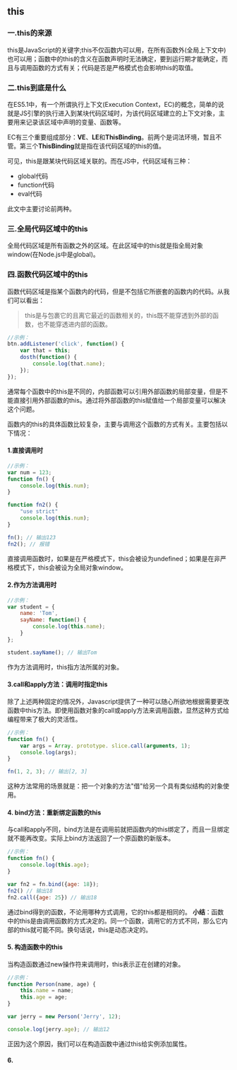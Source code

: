 ## this
### 一.this的来源
this是JavaScript的关键字;this不仅函数内可以用，在所有函数外(全局上下文中)也可以用；函数中的this的含义在函数声明时无法确定，要到运行期才能确定，而且与调用函数的方式有关；代码是否是严格模式也会影响this的取值。

### 二.this到底是什么
在ES5.1中，有一个所谓执行上下文(Execution Context，EC)的概念，简单的说就是JS引擎的执行进入到某块代码区域时，为该代码区域建立的上下文对象，主要用来记录该区域中声明的变量、函数等。

EC有三个重要组成部分：**VE**、**LE**和**ThisBinding**。前两个是词法环境，暂且不管。第三个**ThisBinding**就是指在该代码区域的this的值。

可见，this是跟某块代码区域关联的。而在JS中，代码区域有三种：
* global代码
* function代码
* eval代码

此文中主要讨论前两种。

### 三.全局代码区域中的this
全局代码区域是所有函数之外的区域。在此区域中的this就是指全局对象window(在Node.js中是global)。

### 四.函数代码区域中的this
函数代码区域是指某个函数内的代码，但是不包括它所嵌套的函数内的代码。从我们可以看出：
> this是与包裹它的且离它最近的函数相关的，this既不能穿透到外部的函数，也不能穿透进内部的函数。

```javascript
//示例：
btn.addListener('click', function() {
    var that = this;
    dosth(function() {
        console.log(that.name);
    });
});
```
通常每个函数中的this是不同的，内部函数可以引用外部函数的局部变量，但是不能直接引用外部函数的this。通过将外部函数的this赋值给一个局部变量可以解决这个问题。

函数内的this的具体函数比较复杂，主要与调用这个函数的方式有关。主要包括以下情况：
#### 1.直接调用时
```javascript
//示例：
var num = 123;
function fn() {
    console.log(this.num);
}

function fn2() {
    "use strict"
    console.log(this.num);
}

fn(); // 输出123
fn2(); // 报错
```
直接调用函数时，如果是在严格模式下，this会被设为undefined；如果是在非严格模式下，this会被设为全局对象window。
#### 2.作为方法调用时
```javascript
//示例：
var student = {
    name: 'Tom',
    sayName: function() {
        console.log(this.name);
    }
};

student.sayName(); // 输出Tom
```
作为方法调用时，this指方法所属的对象。
#### 3.call和apply方法：调用时指定this
除了上述两种固定的情况外，Javascript提供了一种可以随心所欲地根据需要更改函数中this方法。即使用函数对象的call或apply方法来调用函数，显然这种方式给编程带来了极大的灵活性。
```javascript
//示例：
function fn() {
    var args = Array. prototype. slice.call(arguments, 1);
    console.log(args);
}

fn(1, 2, 3); // 输出[2, 3]
```
这种方法常用的场景就是：把一个对象的方法"借"给另一个具有类似结构的对象使用。
#### 4. bind方法：重新绑定函数的this
与call和apply不同，bind方法是在调用前就把函数内的this绑定了，而且一旦绑定就不能再改变。实际上bind方法返回了一个原函数的新版本。
```javascript
//示例：
function fn() {
    console.log(this.age);
}

var fn2 = fn.bind({age: 18});
fn2() // 输出18
fn2.call({age: 25}) // 输出18
```
通过bind得到的函数，不论用哪种方式调用，它的this都是相同的。
**小结**：函数中的this是由调用函数的方式决定的。同一个函数，调用它的方式不同，那么它内部的this就可能不同。换句话说，this是动态决定的。
#### 5. 构造函数中的this
当构造函数通过new操作符来调用时，this表示正在创建的对象。
```javascript
//示例：
function Person(name, age) {
    this.name = name;
    this.age = age;
}

var jerry = new Person('Jerry', 12);

console.log(jerry.age); // 输出12
```
正因为这个原因，我们可以在构造函数中通过this给实例添加属性。
#### 6.

